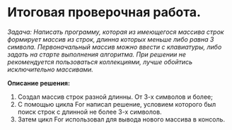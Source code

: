 # Итоговая проверочная работа.
*Задача: Написать программу, которая из имеющегося массива строк формирует массив из строк, длинна которых меньше либо равна 3 символа. Первоначальный массив можно ввести с клавиатуры, либо задать на старте выполнения алгоритма. При решении не рекомендуется пользоваться коллекциями, лучше обойтись исключительно массивами.*

**Описание решения:**

1. Создал  массив строк разной длинны. От 3-х символов и более;
2. С помощью цикла For написал решение, условием которого был поиск строк с длинной не более 3-х символов.
3. Затем цикл For использовал для вывода нового массива в консоль. 